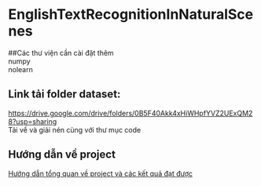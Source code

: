 # EnglishTextRecognitionInNaturalScenes  
##Các thư viện cần cài đặt thêm  
numpy  
nolearn  

## Link tải folder dataset:  
https://drive.google.com/drive/folders/0B5F40Akk4xHiWHpfYVZ2UExQM28?usp=sharing  
Tải về và giải nén cùng với thư mục code  

## Hướng dẫn về project  
[Hướng dẫn tổng quan về project và các kết quả đạt được](https://github.com/hmchuong/Python-English-Text-Recognition-In-Natural-Scenes/blob/master/report/%5BReport%5DFinalReport.ipynb)

